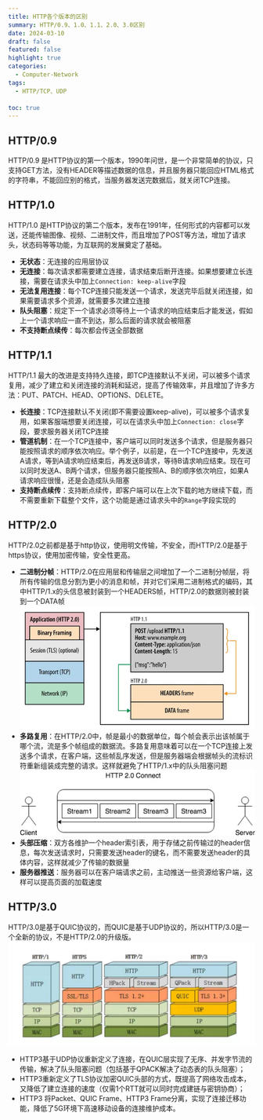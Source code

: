 ```yaml
---
title: HTTP各个版本的区别
summary: HTTP/0.9、1.0、1.1、2.0、3.0区别
date: 2024-03-10
draft: false
featured: false
highlight: true
categories:
  - Computer-Network
tags:
  - HTTP/TCP、UDP

toc: true
---
```


## HTTP/0.9
HTTP/0.9 是HTTP协议的第一个版本，1990年问世，是一个非常简单的协议，只支持GET方法，没有HEADER等描述数据的信息，并且服务器只能回应HTML格式的字符串，不能回应别的格式，当服务器发送完数据后，就关闭TCP连接。

## HTTP/1.0
HTTP/1.0 是HTTP协议的第二个版本，发布在1991年，任何形式的内容都可以发送，还能传输图像、视频、二进制文件，而且增加了POST等方法，增加了请求头，状态码等等功能，为互联网的发展奠定了基础。

- **无状态**：无连接的应用层协议
- **无连接**：每次请求都需要建立连接，请求结束后断开连接。如果想要建立长连接，需要在请求头中加上`Connection: keep-alive`字段
- **无法复用连接**：每个TCP连接只能发送一个请求，发送完毕后就关闭连接，如果需要请求多个资源，就需要多次建立连接
- **队头阻塞**：规定下一个请求必须等待上一个请求的响应结束后才能发送，假如上一个请求响应一直不到达，那么后面的请求就会被阻塞
- **不支持断点续传**：每次都会传送全部数据

## HTTP/1.1
HTTP/1.1 最大的改进是支持持久连接，即TCP连接默认不关闭，可以被多个请求复用，减少了建立和关闭连接的消耗和延迟，提高了传输效率，并且增加了许多方法：PUT、PATCH、HEAD、OPTIONS、DELETE。

- **长连接**：TCP连接默认不关闭(即不需要设置keep-alive)，可以被多个请求复用，如果客服端想要关闭连接，可以在请求头中加上`Connection: close`字段，要求服务器关闭TCP连接
- **管道机制**：在一个TCP连接中，客户端可以同时发送多个请求，但是服务器只能按照请求的顺序依次响应。举个例子，以前是，在一个TCP连接中，先发送A请求，等到A请求响应结束后，再发送B请求，等待B请求响应结束。现在可以同时发送A、B两个请求，但服务器只能按照A、B的顺序依次响应，如果A请求响应很慢，还是会造成队头阻塞
- **支持断点续传**：支持断点续传，即客户端可以在上次下载的地方继续下载，而不需要重新下载整个文件，这个功能是通过请求头中的`Range`字段实现的

## HTTP/2.0
HTTP/2.0之前都是基于http协议，使用明文传输，不安全，而HTTP/2.0是基于https协议，使用加密传输，安全性更高。

- **二进制分帧**：HTTP/2.0在应用层和传输层之间增加了一个二进制分帧层，将所有传输的信息分割为更小的消息和帧，并对它们采用二进制格式的编码，其中HTTP/1.x的头信息被封装到一个HEADERS帧，HTTP/2.0的数据则被封装到一个DATA帧
![](images/binaryFraming.png)
- **多路复用**：在HTTP/2.0中，帧是最小的数据单位，每个帧会表示出该帧属于哪个流，流是多个帧组成的数据流。多路复用意味着可以在一个TCP连接上发送多个请求，在客户端，这些帧乱序发送，但是服务器端会根据帧头的流标识符重新组装成完整的请求。这样就避免了HTTP/1.x中的队头阻塞问题
![](images/http2connection.png)
- **头部压缩**：双方各维护一个header索引表，用于存储之前传输过的header信息，每次发送请求时，只需要发送header的键名，而不需要发送header的具体内容，这样就减少了传输的数据量
- **服务器推送**：服务器可以在客户端请求之前，主动推送一些资源给客户端，这样可以提高页面的加载速度

## HTTP/3.0
HTTP/3.0是基于QUIC协议的，而QUIC是基于UDP协议的，所以HTTP/3.0是一个全新的协议，不是HTTP/2.0的升级版。
![](images/httpVersoin.png)

- HTTP3基于UDP协议重新定义了连接，在QUIC层实现了无序、并发字节流的传输，解决了队头阻塞问题（包括基于QPACK解决了动态表的队头阻塞）；
- HTTP3重新定义了TLS协议加密QUIC头部的方式，既提高了网络攻击成本，又降低了建立连接的速度（仅需1个RTT就可以同时完成建链与密钥协商）；
- HTTP3 将Packet、QUIC Frame、HTTP3 Frame分离，实现了连接迁移功能，降低了5G环境下高速移动设备的连接维护成本。


